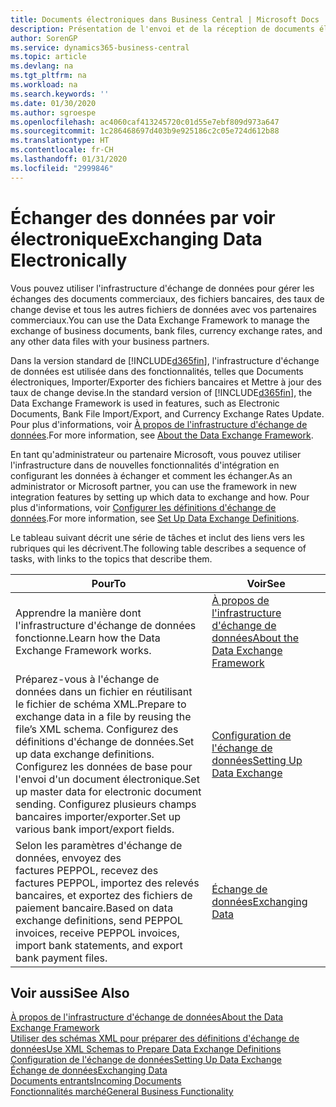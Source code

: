 ```yaml
---
title: Documents électroniques dans Business Central | Microsoft Docs
description: Présentation de l'envoi et de la réception de documents électroniques dans Business Central.
author: SorenGP
ms.service: dynamics365-business-central
ms.topic: article
ms.devlang: na
ms.tgt_pltfrm: na
ms.workload: na
ms.search.keywords: ''
ms.date: 01/30/2020
ms.author: sgroespe
ms.openlocfilehash: ac4060caf413245720c01d55e7ebf809d973a647
ms.sourcegitcommit: 1c286468697d403b9e925186c2c05e724d612b88
ms.translationtype: HT
ms.contentlocale: fr-CH
ms.lasthandoff: 01/31/2020
ms.locfileid: "2999846"
---
```

# <a name="exchanging-data-electronically"></a><span data-ttu-id="00cca-103">Échanger des données par voir électronique</span><span class="sxs-lookup"><span data-stu-id="00cca-103">Exchanging Data Electronically</span></span>
<span data-ttu-id="00cca-104">Vous pouvez utiliser l'infrastructure d'échange de données pour gérer les échanges des documents commerciaux, des fichiers bancaires, des taux de change devise et tous les autres fichiers de données avec vos partenaires commerciaux.</span><span class="sxs-lookup"><span data-stu-id="00cca-104">You can use the Data Exchange Framework to manage the exchange of business documents, bank files, currency exchange rates, and any other data files with your business partners.</span></span>

<span data-ttu-id="00cca-105">Dans la version standard de [!INCLUDE[d365fin](includes/d365fin_md.md)], l'infrastructure d'échange de données est utilisée dans des fonctionnalités, telles que Documents électroniques, Importer/Exporter des fichiers bancaires et Mettre à jour des taux de change devise.</span><span class="sxs-lookup"><span data-stu-id="00cca-105">In the standard version of [!INCLUDE[d365fin](includes/d365fin_md.md)], the Data Exchange Framework is used in features, such as Electronic Documents, Bank File Import/Export, and Currency Exchange Rates Update.</span></span> <span data-ttu-id="00cca-106">Pour plus d'informations, voir [À propos de l'infrastructure d'échange de données](across-about-the-data-exchange-framework.md).</span><span class="sxs-lookup"><span data-stu-id="00cca-106">For more information, see [About the Data Exchange Framework](across-about-the-data-exchange-framework.md).</span></span>

<span data-ttu-id="00cca-107">En tant qu'administrateur ou partenaire Microsoft, vous pouvez utiliser l'infrastructure dans de nouvelles fonctionnalités d'intégration en configurant les données à échanger et comment les échanger.</span><span class="sxs-lookup"><span data-stu-id="00cca-107">As an administrator or Microsoft partner, you can use the framework in new integration features by setting up which data to exchange and how.</span></span> <span data-ttu-id="00cca-108">Pour plus d'informations, voir [Configurer les définitions d'échange de données](across-how-to-set-up-data-exchange-definitions.md).</span><span class="sxs-lookup"><span data-stu-id="00cca-108">For more information, see [Set Up Data Exchange Definitions](across-how-to-set-up-data-exchange-definitions.md).</span></span>

<span data-ttu-id="00cca-109">Le tableau suivant décrit une série de tâches et inclut des liens vers les rubriques qui les décrivent.</span><span class="sxs-lookup"><span data-stu-id="00cca-109">The following table describes a sequence of tasks, with links to the topics that describe them.</span></span>  

|<span data-ttu-id="00cca-110">Pour</span><span class="sxs-lookup"><span data-stu-id="00cca-110">To</span></span>|<span data-ttu-id="00cca-111">Voir</span><span class="sxs-lookup"><span data-stu-id="00cca-111">See</span></span>|  
|--------|---------|  
|<span data-ttu-id="00cca-112">Apprendre la manière dont l'infrastructure d'échange de données fonctionne.</span><span class="sxs-lookup"><span data-stu-id="00cca-112">Learn how the Data Exchange Framework works.</span></span>|[<span data-ttu-id="00cca-113">À propos de l'infrastructure d'échange de données</span><span class="sxs-lookup"><span data-stu-id="00cca-113">About the Data Exchange Framework</span></span>](across-about-the-data-exchange-framework.md)|  
|<span data-ttu-id="00cca-114">Préparez-vous à l'échange de données dans un fichier en réutilisant le fichier de schéma XML.</span><span class="sxs-lookup"><span data-stu-id="00cca-114">Prepare to exchange data in a file by reusing the file’s XML schema.</span></span> <span data-ttu-id="00cca-115">Configurez des définitions d'échange de données.</span><span class="sxs-lookup"><span data-stu-id="00cca-115">Set up data exchange definitions.</span></span> <span data-ttu-id="00cca-116">Configurez les données de base pour l'envoi d'un document électronique.</span><span class="sxs-lookup"><span data-stu-id="00cca-116">Set up master data for electronic document sending.</span></span> <span data-ttu-id="00cca-117">Configurez plusieurs champs bancaires importer/exporter.</span><span class="sxs-lookup"><span data-stu-id="00cca-117">Set up various bank import/export fields.</span></span>|[<span data-ttu-id="00cca-118">Configuration de l'échange de données</span><span class="sxs-lookup"><span data-stu-id="00cca-118">Setting Up Data Exchange</span></span>](across-set-up-data-exchange.md)|  
|<span data-ttu-id="00cca-119">Selon les paramètres d'échange de données, envoyez des factures PEPPOL, recevez des factures PEPPOL, importez des relevés bancaires, et exportez des fichiers de paiement bancaire.</span><span class="sxs-lookup"><span data-stu-id="00cca-119">Based on data exchange definitions, send PEPPOL invoices, receive PEPPOL invoices, import bank statements, and export bank payment files.</span></span>|[<span data-ttu-id="00cca-120">Échange de données</span><span class="sxs-lookup"><span data-stu-id="00cca-120">Exchanging Data</span></span>](across-exchange-data.md)|  

## <a name="see-also"></a><span data-ttu-id="00cca-121">Voir aussi</span><span class="sxs-lookup"><span data-stu-id="00cca-121">See Also</span></span>  
[<span data-ttu-id="00cca-122">À propos de l'infrastructure d'échange de données</span><span class="sxs-lookup"><span data-stu-id="00cca-122">About the Data Exchange Framework</span></span>](across-about-the-data-exchange-framework.md)  
[<span data-ttu-id="00cca-123">Utiliser des schémas XML pour préparer des définitions d'échange de données</span><span class="sxs-lookup"><span data-stu-id="00cca-123">Use XML Schemas to Prepare Data Exchange Definitions</span></span>](across-how-to-use-xml-schemas-to-prepare-data-exchange-definitions.md)  
[<span data-ttu-id="00cca-124">Configuration de l'échange de données</span><span class="sxs-lookup"><span data-stu-id="00cca-124">Setting Up Data Exchange</span></span>](across-set-up-data-exchange.md)  
[<span data-ttu-id="00cca-125">Échange de données</span><span class="sxs-lookup"><span data-stu-id="00cca-125">Exchanging Data</span></span>](across-exchange-data.md)  
[<span data-ttu-id="00cca-126">Documents entrants</span><span class="sxs-lookup"><span data-stu-id="00cca-126">Incoming Documents</span></span>](across-income-documents.md)  
[<span data-ttu-id="00cca-127">Fonctionnalités marché</span><span class="sxs-lookup"><span data-stu-id="00cca-127">General Business Functionality</span></span>](ui-across-business-areas.md)
